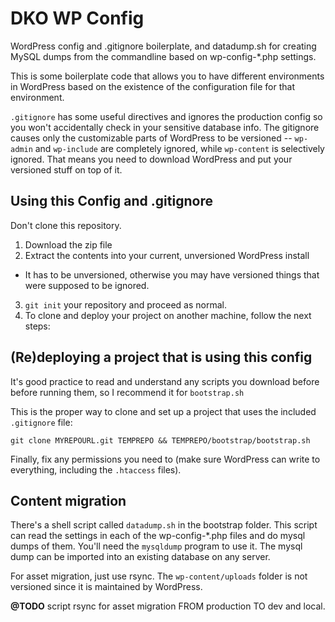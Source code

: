 DKO WP Config
===============================

WordPress config and .gitignore boilerplate, and datadump.sh for creating
MySQL dumps from the commandline based on wp-config-*.php settings.

This is some boilerplate code that allows you to have different environments
in WordPress based on the existence of the configuration file for that
environment.

```.gitignore``` has some useful directives and ignores the production config
so you won't accidentally check in your sensitive database info. The gitignore
causes only the customizable parts of WordPress to be versioned --
```wp-admin``` and ```wp-include``` are completely ignored, while
```wp-content``` is selectively ignored. That means you need to download
WordPress and put your versioned stuff on top of it.


Using this Config and .gitignore
--------------------------------

Don't clone this repository.

1. Download the zip file
2. Extract the contents into your current, unversioned WordPress install
  * It has to be unversioned, otherwise you may have versioned things that
    were supposed to be ignored.
3. ```git init``` your repository and proceed as normal.
4. To clone and deploy your project on another machine, follow the next steps:


(Re)deploying a project that is using this config
-------------------------------------------------

It's good practice to read and understand any scripts you download before
before running them, so I recommend it for ```bootstrap.sh```

This is the proper way to clone and set up a project that uses the included
```.gitignore``` file:

```
git clone MYREPOURL.git TEMPREPO && TEMPREPO/bootstrap/bootstrap.sh
```

Finally, fix any permissions you need to (make sure WordPress can write to
everything, including the ```.htaccess``` files).


Content migration
-----------------

There's a shell script called ```datadump.sh``` in the bootstrap folder.
This script can read the settings in each of the wp-config-*.php files and
do mysql dumps of them. You'll need the ```mysqldump``` program to use it.
The mysql dump can be imported into an existing database on any server.

For asset migration, just use rsync. The ```wp-content/uploads``` folder is not
versioned since it is maintained by WordPress.

**@TODO** script rsync for asset migration FROM production TO dev and local.

